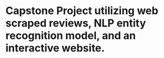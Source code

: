 # Capstone Project utilizing web scraped reviews, NLP entity recognition model, and an interactive website.
